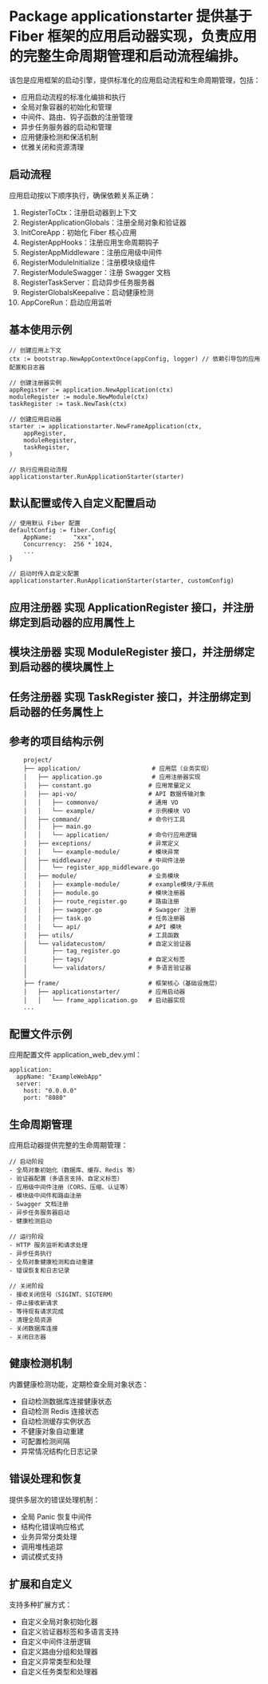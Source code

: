 # Package applicationstarter 提供基于 Fiber 框架的应用启动器实现，负责应用的完整生命周期管理和启动流程编排。

该包是应用框架的启动引擎，提供标准化的应用启动流程和生命周期管理，包括：
- 应用启动流程的标准化编排和执行
- 全局对象容器的初始化和管理
- 中间件、路由、钩子函数的注册管理
- 异步任务服务器的启动和管理
- 应用健康检测和保活机制
- 优雅关闭和资源清理

## 启动流程

应用启动按以下顺序执行，确保依赖关系正确：
1. RegisterToCtx：注册启动器到上下文
2. RegisterApplicationGlobals：注册全局对象和验证器
3. InitCoreApp：初始化 Fiber 核心应用
4. RegisterAppHooks：注册应用生命周期钩子
5. RegisterAppMiddleware：注册应用级中间件
6. RegisterModuleInitialize：注册模块级组件
7. RegisterModuleSwagger：注册 Swagger 文档
8. RegisterTaskServer：启动异步任务服务器
9. RegisterGlobalsKeepalive：启动健康检测
10. AppCoreRun：启动应用监听

## 基本使用示例

	// 创建应用上下文
	ctx := bootstrap.NewAppContextOnce(appConfig, logger) // 依赖引导包的应用配置和日志器

	// 创建注册器实例
	appRegister := application.NewApplication(ctx)
	moduleRegister := module.NewModule(ctx)
	taskRegister := task.NewTask(ctx)

	// 创建应用启动器
	starter := applicationstarter.NewFrameApplication(ctx,
		appRegister,
		moduleRegister,
		taskRegister,
	)

	// 执行应用启动流程
	applicationstarter.RunApplicationStarter(starter)

## 默认配置或传入自定义配置启动

	// 使用默认 Fiber 配置
	defaultConfig := fiber.Config{
		AppName:      "xxx",
		Concurrency:  256 * 1024,
		...
	}

	// 启动时传入自定义配置
	applicationstarter.RunApplicationStarter(starter, customConfig)

## 应用注册器 实现 ApplicationRegister 接口，并注册绑定到启动器的应用属性上

## 模块注册器 实现 ModuleRegister 接口，并注册绑定到启动器的模块属性上

## 任务注册器 实现 TaskRegister 接口，并注册绑定到启动器的任务属性上

## 参考的项目结构示例

		project/
		├── application/                    # 应用层（业务实现）
		│   ├── application.go              # 应用注册器实现
		│   ├── constant.go                # 应用常量定义
		│   ├── api-vo/                    # API 数据传输对象
		│   │   ├── commonvo/              # 通用 VO
		│   │   └── example/               # 示例模块 VO
		│   ├── command/                   # 命令行工具
		│   │   ├── main.go
		│   │   └── application/           # 命令行应用逻辑
		│   ├── exceptions/                # 异常定义
		│   │   └── example-module/        # 模块异常
		│   ├── middleware/                # 中间件注册
		│   │   └── register_app_middleware.go
		│   ├── module/                    # 业务模块
		│   │   ├── example-module/        # example模块/子系统
		│   │   ├── module.go              # 模块注册器
		│   │   ├── route_register.go      # 路由注册
		│   │   ├── swagger.go             # Swagger 注册
		│   │   ├── task.go                # 任务注册器
		│   │   └── api/                   # API 模块
		│   ├── utils/                     # 工具函数
		│   └── validatecustom/            # 自定义验证器
		│       ├── tag_register.go
		│       ├── tags/                  # 自定义标签
		│       └── validators/            # 多语言验证器
		│
		├── frame/                         # 框架核心（基础设施层）
		│   ├── applicationstarter/        # 应用启动器
		│   │   └── frame_application.go   # 启动器实现
	    ...

## 配置文件示例

应用配置文件 application_web_dev.yml：

	application:
	  appName: "ExampleWebApp"
	  server:
	    host: "0.0.0.0"
	    port: "8080"

## 生命周期管理

应用启动器提供完整的生命周期管理：

	// 启动阶段
	- 全局对象初始化（数据库、缓存、Redis 等）
	- 验证器配置（多语言支持、自定义标签）
	- 应用级中间件注册（CORS、压缩、认证等）
	- 模块级中间件和路由注册
	- Swagger 文档注册
	- 异步任务服务器启动
	- 健康检测启动

	// 运行阶段
	- HTTP 服务监听和请求处理
	- 异步任务执行
	- 全局对象健康检测和自动重建
	- 错误恢复和日志记录

	// 关闭阶段
	- 接收关闭信号（SIGINT、SIGTERM）
	- 停止接收新请求
	- 等待现有请求完成
	- 清理全局资源
	- 关闭数据库连接
	- 关闭日志器

## 健康检测机制

内置健康检测功能，定期检查全局对象状态：
- 自动检测数据库连接健康状态
- 自动检测 Redis 连接状态
- 自动检测缓存实例状态
- 不健康对象自动重建
- 可配置检测间隔
- 异常情况结构化日志记录

## 错误处理和恢复

提供多层次的错误处理机制：
- 全局 Panic 恢复中间件
- 结构化错误响应格式
- 业务异常分类处理
- 调用堆栈追踪
- 调试模式支持

## 扩展和自定义

支持多种扩展方式：
- 自定义全局对象初始化器
- 自定义验证器标签和多语言支持
- 自定义中间件注册逻辑
- 自定义路由分组和处理器
- 自定义异常类型和处理
- 自定义任务类型和处理器